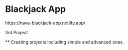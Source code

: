 # Blackjack App

https://nava-blackjack-app.netlify.app/

3rd Project

** Creating projects including simple and advanced ones.
 
